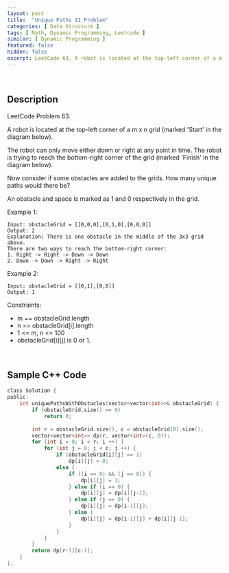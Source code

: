```yaml
---
layout: post
title:  "Unique Paths II Problem"
categories: [ Data Structure ]
tags: [ Math, Dynamic Programming, Leetcode ]
similar: [ Dynamic Programming ]
featured: false
hidden: false
excerpt: LeetCode 63. A robot is located at the top-left corner of a m x n grid.
---
```


<br />

## Description

LeetCode Problem 63. 

A robot is located at the top-left corner of a m x n grid (marked 'Start' in the diagram below).

The robot can only move either down or right at any point in time. The robot is trying to reach the bottom-right corner of the grid (marked 'Finish' in the diagram below).

Now consider if some obstacles are added to the grids. How many unique paths would there be?

An obstacle and space is marked as 1 and 0 respectively in the grid.

 

Example 1:
```
Input: obstacleGrid = [[0,0,0],[0,1,0],[0,0,0]]
Output: 2
Explanation: There is one obstacle in the middle of the 3x3 grid above.
There are two ways to reach the bottom-right corner:
1. Right -> Right -> Down -> Down
2. Down -> Down -> Right -> Right
```

Example 2:
```
Input: obstacleGrid = [[0,1],[0,0]]
Output: 1
```
 

Constraints:

* m == obstacleGrid.length
* n == obstacleGrid[i].length
* 1 <= m, n <= 100
* obstacleGrid[i][j] is 0 or 1.



<br />

## Sample C++ Code


```c
class Solution {
public:
    int uniquePathsWithObstacles(vector<vector<int>>& obstacleGrid) {
        if (obstacleGrid.size() == 0)
            return 0;
        
        int r = obstacleGrid.size(), c = obstacleGrid[0].size();
        vector<vector<int>> dp(r, vector<int>(c, 0));
        for (int i = 0; i < r; i ++) {
            for (int j = 0; j < c; j ++) {
                if (obstacleGrid[i][j] == 1)
                    dp[i][j] = 0;
                else {
                    if ((i == 0) && (j == 0)) {
                        dp[i][j] = 1;
                    } else if (i == 0) {
                        dp[i][j] = dp[i][j-1];
                    } else if (j == 0) {
                        dp[i][j] = dp[i-1][j];
                    } else {
                        dp[i][j] = dp[i-1][j] + dp[i][j-1];
                    }
                }
            }
        }
        return dp[r-1][c-1];
    }
};
```
